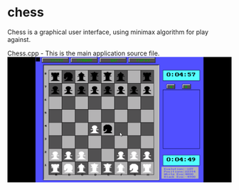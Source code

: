# chess
Chess is a graphical user interface, using minimax algorithm for play against.   

Chess.cpp - This is the main application source file.
![GitHub Logo](https://github.com/bat2uya/chess/blob/master/scr2.png)
  


